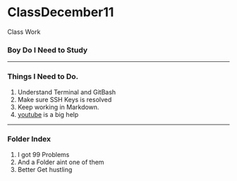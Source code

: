 # ClassDecember11
Class Work
### Boy Do I Need to Study
---
### Things I Need to Do.
1. Understand Terminal and GitBash
2. Make sure SSH Keys is resolved
3. Keep working in Markdown.
4. [youtube](www.youtube.com) is a big help
---
### Folder Index
1. I got 99 Problems
2. And a Folder aint one of them
3. Better Get hustling

